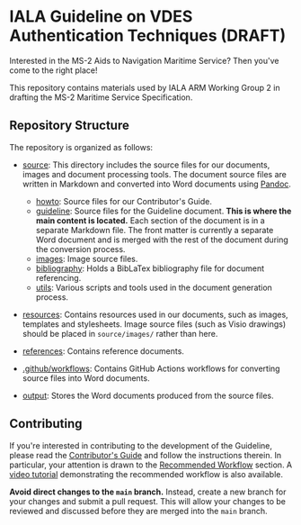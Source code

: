 # IALA Guideline on VDES Authentication Techniques (DRAFT)

Interested in the MS-2 Aids to Navigation Maritime Service? Then you've come to the right place!

This repository contains materials used by IALA ARM Working Group 2 in drafting the MS-2 Maritime Service Specification.

## Repository Structure

The repository is organized as follows:

* [source](source/): This directory includes the source files for our documents, images and document processing tools. The document source files are written in Markdown and converted into Word documents using [Pandoc](https://pandoc.org/).

    * [howto](source/howto/): Source files for our Contributor's Guide.
    * [guideline](source/guideline/): Source files for the Guideline document. **This is where the main content is located.** Each section of the document is in a separate Markdown file. The front matter is currently a separate Word document and is merged with the rest of the document during the conversion process.
    * [images](source/images/): Image source files.
    * [bibliography](source/bibliography/): Holds a BibLaTex bibliography file for document referencing.
    * [utils](source/utils/): Various scripts and tools used in the document generation process.

* [resources](resources/): Contains resources used in our documents, such as images, templates and stylesheets. Image source files (such as Visio drawings) should be placed in `source/images/` rather than here.

* [references](references/): Contains reference documents.

* [.github/workflows](.github/workflows/): Contains GitHub Actions workflows for converting source files into Word documents.

* [output](output/): Stores the Word documents produced from the source files.

## Contributing

If you're interested in contributing to the development of the Guideline, please read the [Contributor's Guide](source/howto/how_to_contribute.md) and follow the instructions therein. In particular, your attention is drawn to the [Recommended Workflow](source/howto/how_to_contribute.md#recommended-workflow) section. A [video tutorial](https://youtube.com/playlist?list=PL8kqeDcGpskrUfczbMjfbkRz3qvxzXHCn&si=GHZU6r0Gv6hnfN1W) demonstrating the recommended workflow is also available.

**Avoid direct changes to the `main` branch.** Instead, create a new branch for your changes and submit a pull request. This will allow your changes to be reviewed and discussed before they are merged into the `main` branch.